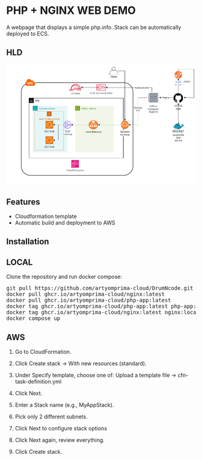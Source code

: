 # PHP + NGINX WEB DEMO

A webpage that displays a simple php.info. Stack can be automatically deployed to ECS.

## HLD
![HLD](/images/web_app_infrastructure.drawio.png)

## Features
- Cloudformation template
- Automatic build and deployment to AWS

## Installation

LOCAL
------
Clone the repository and run docker compose:

<!-- We are not pulling images directly to avoid conflict when build is in the process -->
<pre>
git pull https://github.com/artyomprima-cloud/DrumNcode.git
docker pull ghcr.io/artyomprima-cloud/nginx:latest
docker pull ghcr.io/artyomprima-cloud/php-app:latest
docker tag ghcr.io/artyomprima-cloud/php-app:latest php-app:local
docker tag ghcr.io/artyomprima-cloud/nginx:latest nginx:local
docker compose up
</pre>

AWS
-----
1. Go to CloudFormation.

2. Click Create stack → With new resources (standard).

3. Under Specify template, choose one of: Upload a template file → cfn-task-definition.yml

4. Click Next.

5. Enter a Stack name (e.g., MyAppStack).

6. Pick only 2 different subnets.

7. Click Next to configure stack options

8. Click Next again, review everything.

9. Click Create stack.

